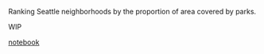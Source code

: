Ranking Seattle neighborhoods by the proportion of area covered by parks.

WIP

[notebook](https://scicloj.github.io/clojure-data-scrapbook/projects/geography/seattle-parks/)

